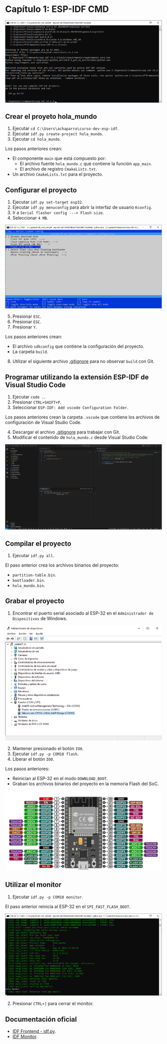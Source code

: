 # Capítulo 1: ESP-IDF CMD

![ESP-IDF CMD](esp_idf_cmd.png)

## Crear el proyeto **hola_mundo**

1. Ejecutar `cd C:\Users\achaparro\curso-dev-esp-idf`.
2. Ejecutar `idf.py create-project hola_mundo`.
3. Ejecutar `cd hola_mundo`.

Los pasos anteriores crean:

- El componente `main` que está compuesto por:
  - El archivo fuente `hola_mundo.c` que contiene la función `app_main`.
  - El archivo de registro `CmakeLists.txt`.
- Un archivo `CmakeLists.txt` para el proyecto.

## Configurar el proyecto

1. Ejecutar `idf.py set-target esp32`.
2. Ejecutar `idf.py menuconfig` para abrir la interfaz de usuario `Kconfig`.
3. Ir a `Serial flasher config ---> Flash size`.
4. Seleccionar `4 MB`.

![Flash size](flash_size.png)

5. Presionar `ESC`.
6. Presionar `ESC`.
7. Presionar `Y`.

Los pasos anteriores crean:

- El archivo `sdkconfig` que contiene la configuración del proyecto.
- La carpeta `build`.

8. Utilizar el siguiente archivo [.gitignore](https://github.com/espressif/esp-idf/blob/release/v5.2/.gitignore) para no observar `build` con Git.

## Programar utilizando la extensión ESP-IDF de Visual Studio Code

1. Ejecutar `code .`.
2. Presionar `CTRL+SHIFT+P`.
3. Seleccionar `ESP-IDF: Add vscode Configuration Folder`.

Los pasos anteriores crean la carpeta `.vscode` que contiene los archivos de configuración de Visual Studio Code.

4. Descargar el archivo [.gitignore](https://github.com/espressif/esp-idf/blob/release/v5.2/.gitignore) para trabajar con Git.
5. Modificar el contenido de `hola_mundo.c` desde Visual Studio Code:

![Proyecto](proyecto.png)

## Compilar el proyecto

1. Ejecutar `idf.py all`.

El paso anterior crea los archivos binarios del proyecto:

- `partition-table.bin`.
- `bootloader.bin`.
- `hola_mundo.bin`.

## Grabar el proyecto

1. Encontrar el puerto serial asociado al ESP-32 en el `Administrador de Dispositivos` de Windows.

![Puerto serial](puerto_serial.png)

2. Mantener presionado el botón `IO0`.
3. Ejecutar `idf.py -p COM10 flash`.
4. Liberar el botón `IO0`.

Los pasos anteriores:

- Reinician al ESP-32 en el modo `DOWNLOAD_BOOT`.
- Graban los archivos binarios del proyecto en la memoria Flash del SoC.

![SoC](soc.png)

## Utilizar el monitor

1. Ejecutar `idf.py -p COM10 monitor`.

El paso anterior reinicia al ESP-32 en el `SPI_FAST_FLASH_BOOT`.

![Monitor](monitor.png)

2. Presionar `CTRL+]` para cerrar el monitor.

## Documentación oficial

- [IDF Frontend - idf.py](https://docs.espressif.com/projects/esp-idf/en/v5.2.2/esp32/api-guides/tools/idf-py.html).
- [IDF Monitor](https://docs.espressif.com/projects/esp-idf/en/v5.2.2/esp32/api-guides/tools/idf-monitor.html).
